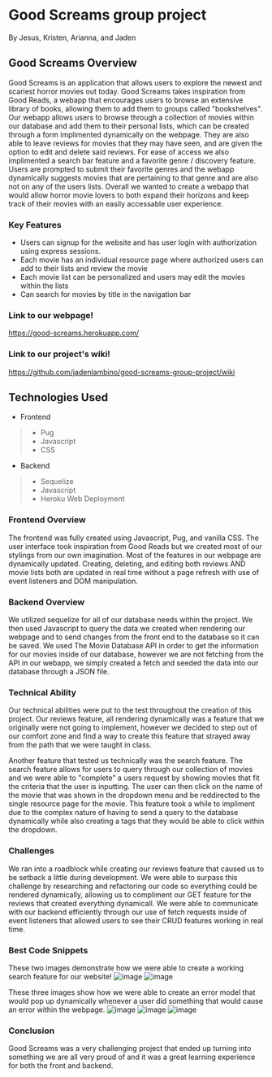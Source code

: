 # Good Screams group project
By Jesus, Kristen, Arianna, and Jaden

## Good Screams Overview
Good Screams is an application that allows users to explore the newest and scariest horror movies out today. Good Screams takes inspiration from Good Reads, a webapp that encourages users to browse an extensive library of books, allowing them to add them to groups called "bookshelves". Our webapp allows users to browse through a collection of movies within our database and add them to their personal lists, which can be created through a form implimented dynamically on the webpage. They are also able to leave reviews for movies that they may have seen, and are given the option to edit and delete said reviews. For ease of access we also implimented a search bar feature and a favorite genre / discovery feature. Users are prompted to submit their favorite genres and the webapp dynamically suggests movies that are pertaining to that genre and are also not on any of the users lists. Overall we wanted to create a webapp that would allow horror movie lovers to both expand their horizons and keep track of their movies with an easily accessable user experience.
### Key Features
* Users can signup for the website and has user login with authorization using express sessions.
* Each movie has an individual resource page where authorized users can add to their lists and review the movie
* Each movie list can be personalized and users may edit the movies within the lists
* Can search for movies by title in the navigation bar

### Link to our webpage!
https://good-screams.herokuapp.com/

### Link to our project's wiki!
https://github.com/jadenlambino/good-screams-group-project/wiki

## Technologies Used
* Frontend
>* Pug
>* Javascript
>* CSS
* Backend
>* Sequelize 
>* Javascript
>* Heroku Web Deployment

### Frontend Overview
The frontend was fully created using Javascript, Pug, and vanilla CSS. The user interface took inspiration from Good Reads but we created most of our stylings from our own imagination. Most of the features in our webpage are dynamically updated. Creating, deleting, and editing both reviews AND movie lists both are updated in real time without a page refresh with use of event listeners and DOM manipulation.

### Backend Overview
We utilized sequelize for all of our database needs within the project. We then used Javascript to query the data we created when rendering our webpage and to send changes from the front end to the database so it can be saved. We used The Movie Database API in order to get the information for our movies inside of our database, however we are not fetching from the API in our webapp, we simply created a fetch and seeded the data into our database through a JSON file.

### Technical Ability
Our technical abilities were put to the test throughout the creation of this project. Our reviews feature, all rendering dynamically was a feature that we originally were not going to implement, however we decided to step out of our comfort zone and find a way to create this feature that strayed away from the path that we were taught in class.

Another feature that tested us technically was the search feature. The search feature allows for users to query through our collection of movies and we were able to "complete" a users request by showing movies that fit the criteria that the user is inputting. The user can then click on the name of the movie that was shown in the dropdown menu and be reddirected to the single resource page for the movie. This feature took a while to impliment due to the complex nature of having to send a query to the database dynamically while also creating a tags that they would be able to click within the dropdown.

### Challenges 
We ran into a roadblock while creating our reviews feature that caused us to be setback a little during development. We were able to surpass this challenge by researching and refactoring our code so everything could be rendered dynamically, allowing us to compliment our GET feature for the reviews that created everything dynamicall. We were able to communicate with our backend efficiently through our use of fetch requests inside of event listeners that allowed users to see their CRUD features working in real time.

### Best Code Snippets
These two images demonstrate how we were able to create a working search feature for our website!
![image](https://user-images.githubusercontent.com/54949187/159229880-9069efb6-fe9a-4d45-91aa-7f0866239e28.png)
![image](https://user-images.githubusercontent.com/54949187/159229912-4efe1543-39e7-468e-9a53-3051cadd9c19.png)

These three images show how we were able to create an error model that would pop up dynamically whenever a user did something that would cause an error within the webpage.
![image](https://user-images.githubusercontent.com/54949187/159230191-dc214940-e170-4755-b767-17580d55c710.png)
![image](https://user-images.githubusercontent.com/54949187/159230221-6e23931f-8939-4e3f-91f1-67ecd3a038ae.png)
![image](https://user-images.githubusercontent.com/54949187/159230239-c631f63f-d460-4c69-a9af-70885e995b09.png)


### Conclusion 
Good Screams was a very challenging project that ended up turning into something we are all very proud of and it was a great learning experience for both the front and backend.
